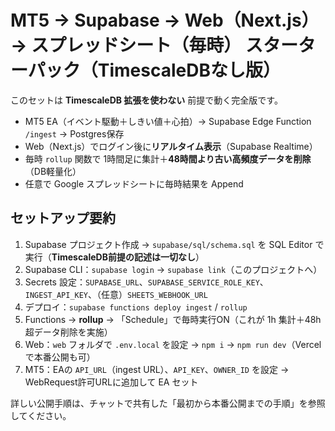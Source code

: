 
# MT5 → Supabase → Web（Next.js）→ スプレッドシート（毎時） スターターパック（TimescaleDBなし版）

このセットは **TimescaleDB 拡張を使わない** 前提で動く完全版です。
- MT5 EA（イベント駆動＋しきい値＋心拍）→ Supabase Edge Function `/ingest` → Postgres保存
- Web（Next.js）でログイン後に**リアルタイム表示**（Supabase Realtime）
- 毎時 `rollup` 関数で 1時間足に集計＋**48時間より古い高頻度データを削除**（DB軽量化）
- 任意で Google スプレッドシートに毎時結果を Append

## セットアップ要約
1) Supabase プロジェクト作成 → `supabase/sql/schema.sql` を SQL Editor で実行（**TimescaleDB前提の記述は一切なし**）  
2) Supabase CLI：`supabase login` → `supabase link`（このプロジェクトへ）  
3) Secrets 設定：`SUPABASE_URL`、`SUPABASE_SERVICE_ROLE_KEY`、`INGEST_API_KEY`、（任意）`SHEETS_WEBHOOK_URL`  
4) デプロイ：`supabase functions deploy ingest` / `rollup`  
5) Functions → **rollup** → 「Schedule」で毎時実行ON（これが 1h 集計＋48h超データ削除を実施）  
6) Web：`web` フォルダで `.env.local` を設定 → `npm i` → `npm run dev`（Vercelで本番公開も可）  
7) MT5：EAの `API_URL`（ingest URL）、`API_KEY`、`OWNER_ID` を設定 → WebRequest許可URLに追加して EA セット

詳しい公開手順は、チャットで共有した「最初から本番公開までの手順」を参照してください。
